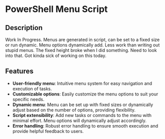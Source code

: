 # PowerShell Menu Script

## Description
Work In Progress. Menus are generated in script, can be set to a fixed size or run dynamic. Menu options dynamically add. Less work than writing out stupid menus.
The fixed height broke when I did something. Need to look into that. Got kinda sick of working on this today.


## Features
- **User-friendly menu**: Intuitive menu system for easy navigation and execution of tasks.
- **Customizable options**: Easily customize the menu options to suit your specific needs.
- **Dynamic menu**: Menu can be set up with fixed sizes or dynamically adjust based on the number of options, providing flexibility.
- **Script extensibility**: Add new tasks or commands to the menu with minimal effort. Menu options will dynamically adjust accordingly.
- **Error handling**: Robust error handling to ensure smooth execution and provide helpful feedback to users.
